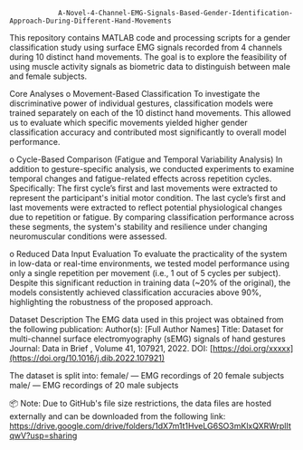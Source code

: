                 A-Novel-4-Channel-EMG-Signals-Based-Gender-Identification-Approach-During-Different-Hand-Movements
This repository contains MATLAB code and processing scripts for a gender classification study using surface EMG signals recorded from 4 channels during 10 distinct hand movements. The goal is to explore the feasibility of using muscle activity signals as biometric data to distinguish between male and female subjects.

Core Analyses
o Movement-Based Classification
To investigate the discriminative power of individual gestures, classification models were trained separately on each of the 10 distinct hand movements. This allowed us to evaluate which specific movements yielded higher gender classification accuracy and contributed most significantly to overall model performance.

o Cycle-Based Comparison (Fatigue and Temporal Variability Analysis)
In addition to gesture-specific analysis, we conducted experiments to examine temporal changes and fatigue-related effects across repetition cycles. Specifically:
The first cycle’s first and last movements were extracted to represent the participant's initial motor condition.
The last cycle’s first and last movements were extracted to reflect potential physiological changes due to repetition or fatigue.
By comparing classification performance across these segments, the system's stability and resilience under changing neuromuscular conditions were assessed.

o Reduced Data Input Evaluation
To evaluate the practicality of the system in low-data or real-time environments, we tested model performance using only a single repetition per movement (i.e., 1 out of 5 cycles per subject). Despite this significant reduction in training data (~20% of the original), the models consistently achieved classification accuracies above 90%, highlighting the robustness of the proposed approach.

Dataset Description
The EMG data used in this project was obtained from the following publication:
Author(s): [Full Author Names]
Title: Dataset for multi-channel surface electromyography (sEMG) signals of hand gestures 
Journal: Data in Brief , Volume 41, 107921, 2022.
DOI: [https://doi.org/xxxxx](https://doi.org/10.1016/j.dib.2022.107921)

The dataset is split into:
female/ — EMG recordings of 20 female subjects
male/ — EMG recordings of 20 male subjects

📦 Note: Due to GitHub's file size restrictions, the data files are hosted externally and can be downloaded from the following link: https://drive.google.com/drive/folders/1dX7m1t1HveLG6SO3mKlxQXRWrplItqwV?usp=sharing



